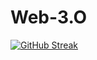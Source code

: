 # Web-3.O
[![GitHub Streak](https://streak-stats.demolab.com/?user=sadafwalliyani)](https://git.io/streak-stats)
